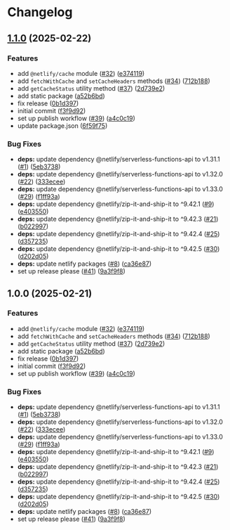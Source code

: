 # Changelog

## [1.1.0](https://github.com/netlify/primitives/compare/v1.0.0...v1.1.0) (2025-02-22)


### Features

* add `@netlify/cache` module ([#32](https://github.com/netlify/primitives/issues/32)) ([e374119](https://github.com/netlify/primitives/commit/e3741190472af28a5bdcdd2e3aa6067b141cd7b5))
* add `fetchWithCache` and `setCacheHeaders` methods ([#34](https://github.com/netlify/primitives/issues/34)) ([712b188](https://github.com/netlify/primitives/commit/712b188b9102436207fbb849cb6c20f997a522da))
* add `getCacheStatus` utility method ([#37](https://github.com/netlify/primitives/issues/37)) ([2d739e2](https://github.com/netlify/primitives/commit/2d739e2c568aa977e5166bb532b138702e8fc33b))
* add static package ([a52b6bd](https://github.com/netlify/primitives/commit/a52b6bdefd1b3976310b18875430c7342eefe734))
* fix release ([0b1d397](https://github.com/netlify/primitives/commit/0b1d3975c6383b0376cbf8e4c5d2541cd9c43e4d))
* initial commit ([f3f9d92](https://github.com/netlify/primitives/commit/f3f9d92cd6bcf7405a9808236af53a5fe68d2fcc))
* set up publish workflow ([#39](https://github.com/netlify/primitives/issues/39)) ([a4c0c19](https://github.com/netlify/primitives/commit/a4c0c1903b4dc188336553d7018fadcb061b16c2))
* update package.json ([6f59f75](https://github.com/netlify/primitives/commit/6f59f75851edf9ef76c254b9b3ddd33d4f1e56a3))


### Bug Fixes

* **deps:** update dependency @netlify/serverless-functions-api to v1.31.1 ([#1](https://github.com/netlify/primitives/issues/1)) ([5eb3738](https://github.com/netlify/primitives/commit/5eb3738e0dee0783a8acd1c5cd08fda33c6ae327))
* **deps:** update dependency @netlify/serverless-functions-api to v1.32.0 ([#22](https://github.com/netlify/primitives/issues/22)) ([333ecee](https://github.com/netlify/primitives/commit/333ecee6d6fc32fb7bd6d09e0432d26c4a2e5399))
* **deps:** update dependency @netlify/serverless-functions-api to v1.33.0 ([#29](https://github.com/netlify/primitives/issues/29)) ([f1ff93a](https://github.com/netlify/primitives/commit/f1ff93a390dda591a5fd9f25d6c2f69c31a65ef2))
* **deps:** update dependency @netlify/zip-it-and-ship-it to ^9.42.1 ([#9](https://github.com/netlify/primitives/issues/9)) ([e403550](https://github.com/netlify/primitives/commit/e403550f6e4aec91e27ed439c5cfa17d00191389))
* **deps:** update dependency @netlify/zip-it-and-ship-it to ^9.42.3 ([#21](https://github.com/netlify/primitives/issues/21)) ([b022997](https://github.com/netlify/primitives/commit/b022997ca333e9322c92fc2d23408f266e017926))
* **deps:** update dependency @netlify/zip-it-and-ship-it to ^9.42.4 ([#25](https://github.com/netlify/primitives/issues/25)) ([d357235](https://github.com/netlify/primitives/commit/d357235ae6ded80b807f3041e12d8f0723956fb3))
* **deps:** update dependency @netlify/zip-it-and-ship-it to ^9.42.5 ([#30](https://github.com/netlify/primitives/issues/30)) ([d202d05](https://github.com/netlify/primitives/commit/d202d0582ccd110126719713a3af8f902df8b169))
* **deps:** update netlify packages ([#8](https://github.com/netlify/primitives/issues/8)) ([ca36e87](https://github.com/netlify/primitives/commit/ca36e8719d4334487cc3870c0eee2c086615e225))
* set up release please ([#41](https://github.com/netlify/primitives/issues/41)) ([9a3f9f8](https://github.com/netlify/primitives/commit/9a3f9f869955e6a11aa41ad3b3f583b76b474882))

## 1.0.0 (2025-02-21)


### Features

* add `@netlify/cache` module ([#32](https://github.com/netlify/primitives/issues/32)) ([e374119](https://github.com/netlify/primitives/commit/e3741190472af28a5bdcdd2e3aa6067b141cd7b5))
* add `fetchWithCache` and `setCacheHeaders` methods ([#34](https://github.com/netlify/primitives/issues/34)) ([712b188](https://github.com/netlify/primitives/commit/712b188b9102436207fbb849cb6c20f997a522da))
* add `getCacheStatus` utility method ([#37](https://github.com/netlify/primitives/issues/37)) ([2d739e2](https://github.com/netlify/primitives/commit/2d739e2c568aa977e5166bb532b138702e8fc33b))
* add static package ([a52b6bd](https://github.com/netlify/primitives/commit/a52b6bdefd1b3976310b18875430c7342eefe734))
* fix release ([0b1d397](https://github.com/netlify/primitives/commit/0b1d3975c6383b0376cbf8e4c5d2541cd9c43e4d))
* initial commit ([f3f9d92](https://github.com/netlify/primitives/commit/f3f9d92cd6bcf7405a9808236af53a5fe68d2fcc))
* set up publish workflow ([#39](https://github.com/netlify/primitives/issues/39)) ([a4c0c19](https://github.com/netlify/primitives/commit/a4c0c1903b4dc188336553d7018fadcb061b16c2))


### Bug Fixes

* **deps:** update dependency @netlify/serverless-functions-api to v1.31.1 ([#1](https://github.com/netlify/primitives/issues/1)) ([5eb3738](https://github.com/netlify/primitives/commit/5eb3738e0dee0783a8acd1c5cd08fda33c6ae327))
* **deps:** update dependency @netlify/serverless-functions-api to v1.32.0 ([#22](https://github.com/netlify/primitives/issues/22)) ([333ecee](https://github.com/netlify/primitives/commit/333ecee6d6fc32fb7bd6d09e0432d26c4a2e5399))
* **deps:** update dependency @netlify/serverless-functions-api to v1.33.0 ([#29](https://github.com/netlify/primitives/issues/29)) ([f1ff93a](https://github.com/netlify/primitives/commit/f1ff93a390dda591a5fd9f25d6c2f69c31a65ef2))
* **deps:** update dependency @netlify/zip-it-and-ship-it to ^9.42.1 ([#9](https://github.com/netlify/primitives/issues/9)) ([e403550](https://github.com/netlify/primitives/commit/e403550f6e4aec91e27ed439c5cfa17d00191389))
* **deps:** update dependency @netlify/zip-it-and-ship-it to ^9.42.3 ([#21](https://github.com/netlify/primitives/issues/21)) ([b022997](https://github.com/netlify/primitives/commit/b022997ca333e9322c92fc2d23408f266e017926))
* **deps:** update dependency @netlify/zip-it-and-ship-it to ^9.42.4 ([#25](https://github.com/netlify/primitives/issues/25)) ([d357235](https://github.com/netlify/primitives/commit/d357235ae6ded80b807f3041e12d8f0723956fb3))
* **deps:** update dependency @netlify/zip-it-and-ship-it to ^9.42.5 ([#30](https://github.com/netlify/primitives/issues/30)) ([d202d05](https://github.com/netlify/primitives/commit/d202d0582ccd110126719713a3af8f902df8b169))
* **deps:** update netlify packages ([#8](https://github.com/netlify/primitives/issues/8)) ([ca36e87](https://github.com/netlify/primitives/commit/ca36e8719d4334487cc3870c0eee2c086615e225))
* set up release please ([#41](https://github.com/netlify/primitives/issues/41)) ([9a3f9f8](https://github.com/netlify/primitives/commit/9a3f9f869955e6a11aa41ad3b3f583b76b474882))
